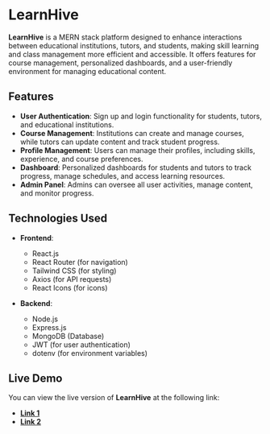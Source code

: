 # LearnHive

**LearnHive** is a MERN stack platform designed to enhance interactions between educational institutions, tutors, and students, making skill learning and class management more efficient and accessible. It offers features for course management, personalized dashboards, and a user-friendly environment for managing educational content.

## Features

- **User Authentication**: Sign up and login functionality for students, tutors, and educational institutions.
- **Course Management**: Institutions can create and manage courses, while tutors can update content and track student progress.
- **Profile Management**: Users can manage their profiles, including skills, experience, and course preferences.
- **Dashboard**: Personalized dashboards for students and tutors to track progress, manage schedules, and access learning resources.
- **Admin Panel**: Admins can oversee all user activities, manage content, and monitor progress.

## Technologies Used

- **Frontend**:
  - React.js
  - React Router (for navigation)
  - Tailwind CSS (for styling)
  - Axios (for API requests)
  - React Icons (for icons)

- **Backend**:
  - Node.js
  - Express.js
  - MongoDB (Database)
  - JWT (for user authentication)
  - dotenv (for environment variables)

## Live Demo

You can view the live version of **LearnHive** at the following link:

- **[Link 1](https://learnhive-4ed81.web.app/)**
- **[Link 2](https://learnhive-4ed81.firebaseapp.com/)**
